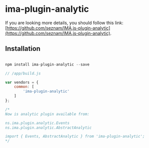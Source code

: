 # ima-plugin-analytic

If you are looking more details, you should
follow this link:
[https://github.com/seznam/IMA.js-plugin-analytic](https://github.com/seznam/IMA.js-plugin-analytic).

## Installation

```javascript

npm install ima-plugin-analytic --save

```

```javascript
// /app/build.js

var vendors = {
	common: [
		'ima-plugin-analytic'
	]
};

/*
Now is analytic plugin available from:

ns.ima.plugin.analytic.Events
ns.ima.plugin.analytic.AbstractAnalytic

import { Events, AbstractAnalytic } from 'ima-plugin-analytic';
*/

```
